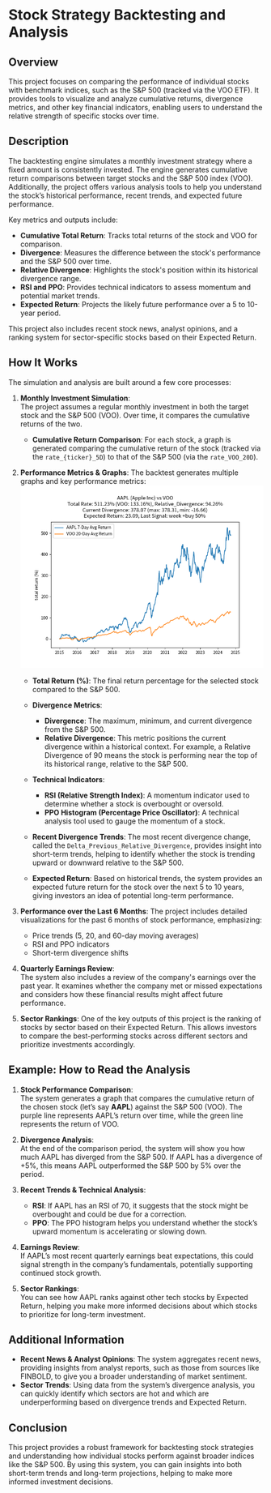 # Stock Strategy Backtesting and Analysis

## Overview
This project focuses on comparing the performance of individual stocks with benchmark indices, such as the S&P 500 (tracked via the VOO ETF). It provides tools to visualize and analyze cumulative returns, divergence metrics, and other key financial indicators, enabling users to understand the relative strength of specific stocks over time.

## Description
The backtesting engine simulates a monthly investment strategy where a fixed amount is consistently invested. The engine generates cumulative return comparisons between target stocks and the S&P 500 index (VOO). Additionally, the project offers various analysis tools to help you understand the stock’s historical performance, recent trends, and expected future performance.

Key metrics and outputs include:
- **Cumulative Total Return**: Tracks total returns of the stock and VOO for comparison.
- **Divergence**: Measures the difference between the stock's performance and the S&P 500 over time.
- **Relative Divergence**: Highlights the stock's position within its historical divergence range.
- **RSI and PPO**: Provides technical indicators to assess momentum and potential market trends.
- **Expected Return**: Projects the likely future performance over a 5 to 10-year period.

This project also includes recent stock news, analyst opinions, and a ranking system for sector-specific stocks based on their Expected Return.

## How It Works

The simulation and analysis are built around a few core processes:

1. **Monthly Investment Simulation**:  
   The project assumes a regular monthly investment in both the target stock and the S&P 500 (VOO). Over time, it compares the cumulative returns of the two. 

   - **Cumulative Return Comparison**: For each stock, a graph is generated comparing the cumulative return of the stock (tracked via the `rate_{ticker}_5D`) to that of the S&P 500 (via the `rate_VOO_20D`).

2. **Performance Metrics & Graphs**:
   The backtest generates multiple graphs and key performance metrics:
   ![AAPL vs VOO Cumulative Return Comparison](./static/images/comparison_AAPL_VOO.png)
   
   - **Total Return (%)**: The final return percentage for the selected stock compared to the S&P 500.
   - **Divergence Metrics**:  
     - **Divergence**: The maximum, minimum, and current divergence from the S&P 500.
     - **Relative Divergence**: This metric positions the current divergence within a historical context. For example, a Relative Divergence of 90 means the stock is performing near the top of its historical range, relative to the S&P 500.

   - **Technical Indicators**:  
     - **RSI (Relative Strength Index)**: A momentum indicator used to determine whether a stock is overbought or oversold.
     - **PPO Histogram (Percentage Price Oscillator)**: A technical analysis tool used to gauge the momentum of a stock.

   - **Recent Divergence Trends**: The most recent divergence change, called the `Delta_Previous_Relative_Divergence`, provides insight into short-term trends, helping to identify whether the stock is trending upward or downward relative to the S&P 500.

   - **Expected Return**: Based on historical trends, the system provides an expected future return for the stock over the next 5 to 10 years, giving investors an idea of potential long-term performance.

4. **Performance over the Last 6 Months**:
   The project includes detailed visualizations for the past 6 months of stock performance, emphasizing:
   - Price trends (5, 20, and 60-day moving averages)
   - RSI and PPO indicators
   - Short-term divergence shifts

5. **Quarterly Earnings Review**:  
   The system also includes a review of the company's earnings over the past year. It examines whether the company met or missed expectations and considers how these financial results might affect future performance.

6. **Sector Rankings**:
   One of the key outputs of this project is the ranking of stocks by sector based on their Expected Return. This allows investors to compare the best-performing stocks across different sectors and prioritize investments accordingly.

## Example: How to Read the Analysis

1. **Stock Performance Comparison**:  
   The system generates a graph that compares the cumulative return of the chosen stock (let’s say **AAPL**) against the S&P 500 (VOO). The purple line represents AAPL’s return over time, while the green line represents the return of VOO.

2. **Divergence Analysis**:  
   At the end of the comparison period, the system will show you how much AAPL has diverged from the S&P 500. If AAPL has a divergence of +5%, this means AAPL outperformed the S&P 500 by 5% over the period.

3. **Recent Trends & Technical Analysis**:  
   - **RSI**: If AAPL has an RSI of 70, it suggests that the stock might be overbought and could be due for a correction.
   - **PPO**: The PPO histogram helps you understand whether the stock’s upward momentum is accelerating or slowing down.

4. **Earnings Review**:  
   If AAPL’s most recent quarterly earnings beat expectations, this could signal strength in the company’s fundamentals, potentially supporting continued stock growth.

5. **Sector Rankings**:  
   You can see how AAPL ranks against other tech stocks by Expected Return, helping you make more informed decisions about which stocks to prioritize for long-term investment.

## Additional Information
- **Recent News & Analyst Opinions**: The system aggregates recent news, providing insights from analyst reports, such as those from sources like FINBOLD, to give you a broader understanding of market sentiment.
- **Sector Trends**: Using data from the system’s divergence analysis, you can quickly identify which sectors are hot and which are underperforming based on divergence trends and Expected Return.

## Conclusion
This project provides a robust framework for backtesting stock strategies and understanding how individual stocks perform against broader indices like the S&P 500. By using this system, you can gain insights into both short-term trends and long-term projections, helping to make more informed investment decisions.
